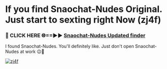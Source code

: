 # If you find Snaochat-Nudes Original. Just start to sexting right Now (zj4f)

<h3>🔴 CLICK HERE 🌐==►► <a href="https://tinyurl.com/mtbk5fxa" rel="nofollow">Snaochat-Nudes Updated finder</a></h3>

I found Snaochat-Nudes. You'll definitely like. Just don't open Snaochat-Nudes at work 😉💬

[![zj4f](https://i.imgur.com/Q8WKrnY.jpeg)](https://tinyurl.com/mtbk5fxa)
